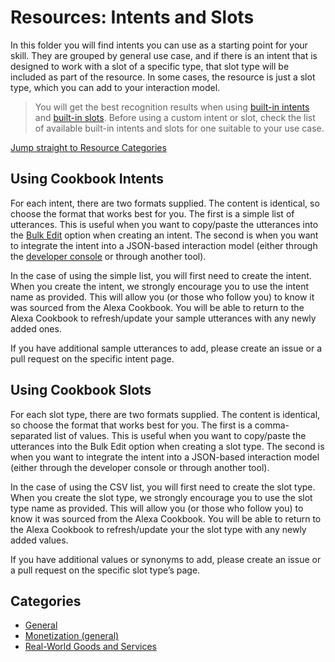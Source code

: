 # Resources: Intents and Slots
In this folder you will find intents you can use as a starting point for your skill.  They are grouped by general use case, and if there is an intent that is designed to work with a slot of a specific type, that slot type will be included as part of the resource. In some cases, the resource is just a slot type, which you can add to your interaction model.

> You will get the best recognition results when using [built-in intents](https://developer.amazon.com/docs/custom-skills/built-in-intent-library.html) and [built-in slots](https://developer.amazon.com/docs/custom-skills/slot-type-reference.html). Before using a custom intent or slot, check the list of available built-in intents and slots for one suitable to your use case.

[Jump straight to Resource Categories](#categories)

## Using Cookbook Intents
For each intent, there are two formats supplied.  The content is identical, so choose the format that works best for you.  The first is a simple list of utterances.  This is useful when you want to copy/paste the utterances into the [Bulk Edit](https://developer.amazon.com/docs/custom-skills/create-intents-utterances-and-slots.html#edit-or-upload-sample-utterances-in-bulk) option when creating an intent.  The second is when you want to integrate the intent into a JSON-based interaction model (either through the [developer console](https://developer.amazon.com/docs/custom-skills/create-intents-utterances-and-slots.html#json-for-intents-and-utterances-interaction-model-schema) or through another tool).

In the case of using the simple list, you will first need to create the intent.  When you create the intent, we strongly encourage you to use the intent name as provided.  This will allow you (or those who follow you) to know it was sourced from the Alexa Cookbook.  You will be able to return to the Alexa Cookbook to refresh/update your sample utterances with any newly added ones.

If you have additional sample utterances to add, please create an issue or a pull request on the specific intent page.

## Using Cookbook Slots
For each slot type, there are two formats supplied.  The content is identical, so choose the format that works best for you.  The first is a comma-separated list of values.  This is useful when you want to copy/paste the utterances into the Bulk Edit option when creating a slot type.  The second is when you want to integrate the intent into a JSON-based interaction model (either through the developer console or through another tool).

In the case of using the CSV list, you will first need to create the slot type.  When you create the slot type, we strongly encourage you to use the slot type name as provided.  This will allow you (or those who follow you) to know it was sourced from the Alexa Cookbook.  You will be able to return to the Alexa Cookbook to refresh/update your the slot type with any newly added values.

If you have additional values or synonyms to add, please create an issue or a pull request on the specific slot type’s page.

## Categories
- [General](./general)
- [Monetization (general)](./monetization)
- [Real-World Goods and Services](./physical-commerce)
